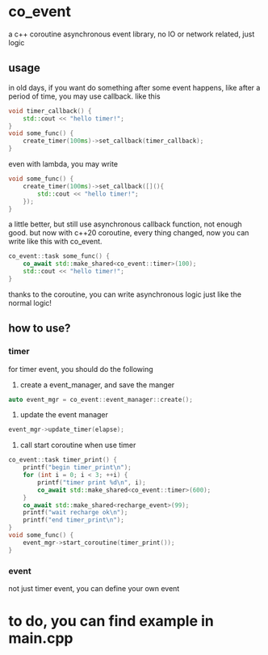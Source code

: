 # co_event
a c++ coroutine asynchronous event library, no IO or network related, just logic

## usage
in old days, if you want do something after some event happens, like after a period of time, you may use callback. like this
```c++
void timer_callback() {
	std::cout << "hello timer!";
}
void some_func() {
	create_timer(100ms)->set_callback(timer_callback);
}
```
even with lambda, you may write
```c++
void some_func() {
	create_timer(100ms)->set_callback([](){
		std::cout << "hello timer!";
	});
}
```
a little better, but still use asynchronous callback function, not enough good.
but now with c++20 coroutine, every thing changed, now you can write like this with co_event.
```c++
co_event::task some_func() {
	co_await std::make_shared<co_event::timer>(100);
	std::cout << "hello timer!";
}
```
thanks to the coroutine, you can write asynchronous logic just like the normal logic!

## how to use?
### timer
for timer event, you should do the following
1. create a event_manager, and save the manger
```c++
auto event_mgr = co_event::event_manager::create();
```
1. update the event manager
```c++
event_mgr->update_timer(elapse);
```
1. call start coroutine when use timer
```c++
co_event::task timer_print() {
	printf("begin timer_print\n");
	for (int i = 0; i < 3; ++i) {
		printf("timer print %d\n", i);
		co_await std::make_shared<co_event::timer>(600);
	}
	co_await std::make_shared<recharge_event>(99);
	printf("wait recharge ok\n");
	printf("end timer_print\n");
}
void some_func() {
	event_mgr->start_coroutine(timer_print());
}
```
### event
not just timer event, you can define your own event

# to do, you can find example in main.cpp

